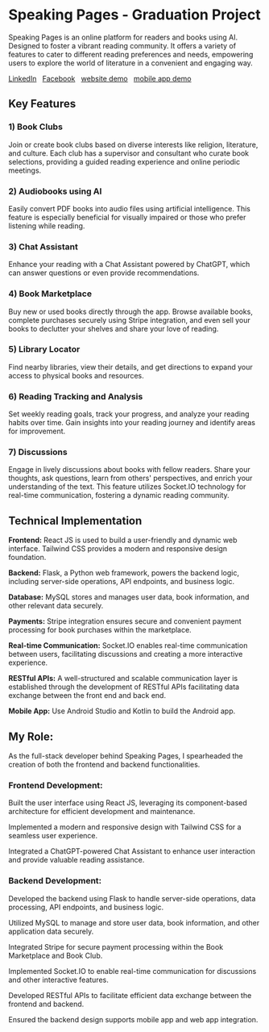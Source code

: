 # Speaking Pages - Graduation Project

Speaking Pages is an online platform for readers and books using AI. Designed to foster a vibrant reading community. It offers a variety of features to cater to different reading preferences and needs, empowering users to explore the world of literature in a convenient and engaging way.

[LinkedIn](https://www.linkedin.com/company/speaking-pages) &nbsp; [Facebook](https://m.facebook.com/p/ورقات-ناطقة-Speaking-Pages-61561034143636/?refid=52&_tn_=%2Cg&wtsid=rdr_0IySCH7yjcxlbaGNv) &nbsp; [website demo](https://drive.google.com/file/d/1a4t505RqH322_RBUmgNSOpM8-EeT0sfI/view?usp=sharing) &nbsp; [mobile app demo](https://drive.google.com/file/d/1HSEzI0zNYZW1C06MAOEclHGzoJ-9IP2u/view?usp=sharing)
## Key Features

### 1) Book Clubs
Join or create book clubs based on diverse interests like religion, literature, and culture. Each club has a supervisor and consultant who curate book selections, providing a guided reading experience and online periodic meetings.

### 2) Audiobooks using AI 
Easily convert PDF books into audio files using artificial intelligence. This feature is especially beneficial for visually impaired or those who prefer listening while reading. 

### 3) Chat Assistant
Enhance your reading with a Chat Assistant powered by ChatGPT, which can answer questions or even provide recommendations.

### 4) Book Marketplace
Buy new or used books directly through the app. Browse available books, complete purchases securely using Stripe integration, and even sell your books to declutter your shelves and share your love of reading.

### 5) Library Locator
Find nearby libraries, view their details, and get directions to expand your access to physical books and resources.

### 6) Reading Tracking and Analysis
Set weekly reading goals, track your progress, and analyze your reading habits over time. Gain insights into your reading journey and identify areas for improvement.

### 7) Discussions
Engage in lively discussions about books with fellow readers. Share your thoughts, ask questions, learn from others' perspectives, and enrich your understanding of the text. This feature utilizes Socket.IO technology for real-time communication, fostering a dynamic reading community.

## Technical Implementation

**Frontend:** React JS is used to build a user-friendly and dynamic web interface. Tailwind CSS provides a modern and responsive design foundation.

**Backend:** Flask, a Python web framework, powers the backend logic, including server-side operations, API endpoints, and business logic.

**Database:** MySQL stores and manages user data, book information, and other relevant data securely.

**Payments:** Stripe integration ensures secure and convenient payment processing for book purchases within the marketplace.

**Real-time Communication:** Socket.IO enables real-time communication between users, facilitating discussions and creating a more interactive experience.

**RESTful APIs:** A well-structured and scalable communication layer is established through the development of RESTful APIs facilitating data exchange between the front end and back end.

**Mobile App:** Use Android Studio and Kotlin to build the Android app.

## My Role:
As the full-stack developer behind Speaking Pages, I spearheaded the creation of both the frontend and backend functionalities.

### Frontend Development:
Built the user interface using React JS, leveraging its component-based architecture for efficient development and maintenance.

Implemented a modern and responsive design with Tailwind CSS for a seamless user experience.

Integrated a ChatGPT-powered Chat Assistant to enhance user interaction and provide valuable reading assistance.

### Backend Development:
Developed the backend using Flask to handle server-side operations, data processing, API endpoints, and business logic.

Utilized MySQL to manage and store user data, book information, and other application data securely.

Integrated Stripe for secure payment processing within the Book Marketplace and Book Club.

Implemented Socket.IO to enable real-time communication for discussions and other interactive features.

Developed RESTful APIs to facilitate efficient data exchange between the frontend and backend.

Ensured the backend design supports mobile app and web app integration.
